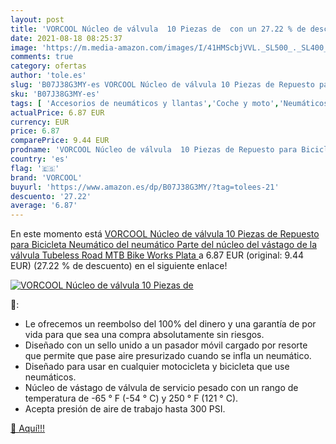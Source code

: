 ```yaml
---
layout: post
title: 'VORCOOL Núcleo de válvula  10 Piezas de  con un 27.22 % de descuento'
date: 2021-08-18 08:25:37
image: 'https://m.media-amazon.com/images/I/41HMScbjVVL._SL500_._SL400_.jpg'
comments: true
category: ofertas
author: 'tole.es'
slug: 'B07J38G3MY-es VORCOOL Núcleo de válvula 10 Piezas de Repuesto para...'
sku: 'B07J38G3MY-es'
tags: [ 'Accesorios de neumáticos y llantas','Coche y moto','Neumáticos y llantas de automoción','Tapas para válvulas de neumáticos','bicicleta','vorcool', ]
actualPrice: 6.87 EUR
currency: EUR
price: 6.87
comparePrice: 9.44 EUR
prodname: 'VORCOOL Núcleo de válvula  10 Piezas de Repuesto para Bicicleta Neumático del neumático Parte del núcleo del vástago de la válvula Tubeless Road MTB Bike Works  Plata '
country: 'es'
flag: '🇪🇸'
brand: 'VORCOOL'
buyurl: 'https://www.amazon.es/dp/B07J38G3MY/?tag=tolees-21'
descuento: '27.22'
average: '6.87'
---
```


En este momento está [VORCOOL Núcleo de válvula  10 Piezas de Repuesto para Bicicleta Neumático del neumático Parte del núcleo del vástago de la válvula Tubeless Road MTB Bike Works  Plata ](https://www.amazon.es/dp/B07J38G3MY/?tag=tolees-21) a 6.87 EUR (original: 9.44 EUR) (27.22 %  de descuento) en el siguiente enlace!

[![VORCOOL Núcleo de válvula  10 Piezas de ](https://m.media-amazon.com/images/I/41HMScbjVVL._SL500_._SL400_.jpg)](https://www.amazon.es/dp/B07J38G3MY/?tag=tolees-21)

🔎:

- Le ofrecemos un reembolso del 100% del dinero y una garantía de por vida para que sea una compra absolutamente sin riesgos.
- Diseñado con un sello unido a un pasador móvil cargado por resorte que permite que pase aire presurizado cuando se infla un neumático.
- Diseñado para usar en cualquier motocicleta y bicicleta que use neumáticos.
- Núcleo de vástago de válvula de servicio pesado con un rango de temperatura de -65 ° F (-54 ° C) y 250 ° F (121 ° C).
- Acepta presión de aire de trabajo hasta 300 PSI.

[🛒 Aquí!!!](https://www.amazon.es/dp/B07J38G3MY/?tag=tolees-21)
